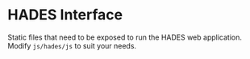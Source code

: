 # HADES Interface

Static files that need to be exposed to run the HADES web application. Modify `js/hades/js` to suit your needs.
